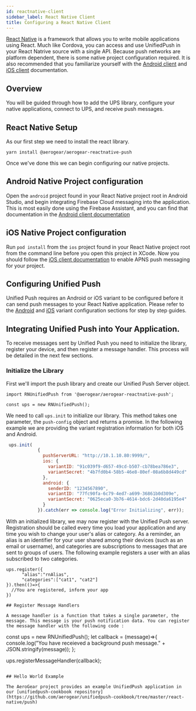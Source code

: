 ```yaml
---
id: reactnative-client
sidebar_label: React Native Client
title: Configuring a React Native Client
---
```

[React Native](reactnative.dev) is a framework that allows you to write mobile applications using React. Much like Cordova, you can access and use UnifiedPush in your React Natrive source with a single API. Because push networks are platform dependent, there is some native project configuration required. It is also recommended that you familiarize yourself with the [Android client](./android-client) and [iOS client](./ios-client) documentation.

## Overview
You will be guided through how to add the UPS library, configure your native applications, connect to UPS, and receive push messages. 

## React Native Setup
As our first step we need to install the react library.

```yarn install @aerogear/aerogear-reactnative-push```

Once we've done this we can begin configuring our native projects. 

## Android Native Project configuration

Open the `android` project found in your React Native project root in Android Studio, and begin integrating Firebase Cloud messaging into the application. This is most easily done using the Firebase Assistant, and you can find that documentation in the [Android client documentation](./android-client)


## iOS Native Project configuration

Run `pod install` from the `ios` project found in your React Native project root from the command line before you open this project in XCode. Now you should follow the [iOS client documentation](./ios-client) to enable APNS push messaging for your project.

## Configuring Unified Push

Unified Push requires an Android or iOS variant to be configured before it can send push messages to your React Native application. Please refer to the [Android](../variants/android) and [iOS](../variants/ios) variant configuration sections for step by step guides.

## Integrating Unified Push into Your Application.

To receive messages sent by Unified Push you need to initialize the library, register your device, and then register a message handler. This process will be detailed in the next few sections.

### Initialize the Library

First we'll import the push library and create our Unified Push Server object.

```
import RNUnifiedPush from '@aerogear/aerogear-reactnative-push';

const ups = new RNUnifiedPush();
```

We need to call `ups.init` to initialize our library. This method takes one parameter, the `push-config` object and returns a promise. In the following example we are providing the variant registration information for both iOS and Android. 
```javascript
 ups.init(
            { 
              pushServerURL: "http://10.1.10.80:9999/",
              ios: {
                variantID: "91c039f9-d657-49cd-b507-cb78bea786e3",
                variantSecret: "4b7fd0b4-58b5-46e8-80ef-08a6b8d449cd"
              }, 
              android: {
                senderID: "1234567890",
                variantID: "77fc90fa-6c79-4ed7-a699-36861b0d309e",
                variantSecret: "0625eca0-3b76-4614-bdc6-2d40da6195e4"
              }
            }).catch(err => console.log("Error Initializing", err));
```

With an initialized library, we may now register with the Unified Push server. Registration should be called every time you load your application and any time you wish to change your user's alias or category. As a reminder, an alias is an identifier for your user shared among their devices (such as an email or username), and categories are subscriptions to messages that are sent to groups of users. The following example registers a user with an alias subscribed to two categories.

```
ups.register({
      "alias":"rnAlias",
      "categories":["cat1", "cat2"]
}).then(()=>{
  //You are registered, inform your app
})

## Register Message Handlers

A message handler is a function that takes a single parameter, the message. This message is your push notification data. You can register the message handler with the following code : 

```
const ups = new RNUnifiedPush();
let callback = (message)=>{
  console.log("You have receieved a background push message." + JSON.stringify(message));
};

ups.registerMessageHandler(callback);
```

## Hello World Example

The AeroGear project provides an example UnifiedPush application in our [unifiedpush-cookbook repository](https://github.com/aerogear/unifiedpush-cookbook/tree/master/react-native/push)

